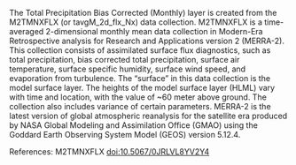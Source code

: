 The Total Precipitation Bias Corrected (Monthly) layer is created from the M2TMNXFLX (or tavgM_2d_flx_Nx) data collection. M2TMNXFLX is a time-averaged 2-dimensional monthly mean data collection in Modern-Era Retrospective analysis for Research and Applications version 2 (MERRA-2). This collection consists of assimilated surface flux diagnostics, such as total precipitation, bias corrected total precipitation, surface air temperature, surface specific humidity, surface wind speed, and evaporation from turbulence. The “surface” in this data collection is the model surface layer. The heights of the model surface layer (HLML) vary with time and location, with the value of ~60 meter above ground. The collection also includes variance of certain parameters. MERRA-2 is the latest version of global atmospheric reanalysis for the satellite era produced by NASA Global Modeling and Assimilation Office (GMAO) using the Goddard Earth Observing System Model (GEOS) version 5.12.4.

References: M2TMNXFLX [doi:10.5067/0JRLVL8YV2Y4](https://doi.org/10.5067/0JRLVL8YV2Y4)

